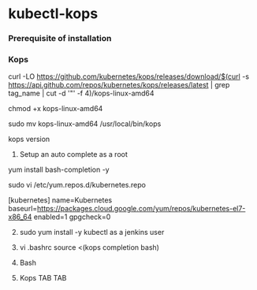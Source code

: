 # kubectl-kops

### Prerequisite of installation

### Kops 

curl -LO https://github.com/kubernetes/kops/releases/download/$(curl -s https://api.github.com/repos/kubernetes/kops/releases/latest | 
grep tag_name | cut -d '"' -f 4)/kops-linux-amd64

chmod +x kops-linux-amd64

sudo mv kops-linux-amd64 /usr/local/bin/kops

kops version


 1. Setup an auto complete
 as a  root 

yum install  bash-completion  -y

sudo vi  /etc/yum.repos.d/kubernetes.repo

[kubernetes]
name=Kubernetes
baseurl=https://packages.cloud.google.com/yum/repos/kubernetes-el7-x86_64
enabled=1
gpgcheck=0

 2.  sudo  yum install -y kubectl
as a jenkins user

3.  vi .bashrc
source <(kops completion bash)

4. Bash

5. Kops TAB TAB


